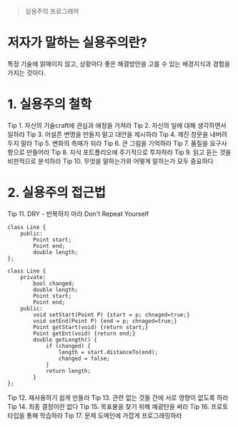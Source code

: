 > 실용주의 프로그래머

# 저자가 말하는 실용주의란?
특정 기술에 얽매이지 않고, 
상황마다 좋은 해결방안을 고를 수 있는 배경지식과 경험을 가지는 것이다.

# 1. 실용주의 철학
Tip 1. 자신의 기술craft에 관심과 애정을 가져라
Tip 2. 자신의 일에 대해 생각하면서 일하라
Tip 3. 어설픈 변명을 만들지 말고 대안을 제시하라
Tip 4. 깨진 창문을 내버려두지 말라
Tip 5. 변화의 촉매가 되라
Tip 6. 큰 그림을 기억하라
Tip 7. 품질을 요구사항으로 만들어라
Tip 8. 지식 포트폴리오에 주기적으로 투자하라
Tip 9. 읽고 듣는 것을 비판적으로 분석하라
Tip 10. 무엇을 말하는가와 어떻게 말하는가 모두 중요하다

# 2. 실용주의 접근법
Tip 11. DRY - 반복하지 마라 Don't Repeat Yourself
```
class Line {
    public:
        Point start;
        Point end;
        double length;
};

class Line {
    private:
        bool changed;
        double length;
        Point start;
        Point end;
    public:
        void setStart(Point P) {start = p; chnaged=true;}
        void setEnd(Point P) {end = p; chnaged=true;}
        Point getStart(void) {return start;}
        Point getEnt(void) {return end;}
        double getLength() {
            if (changed) {
                length = start.distanceTo(end);
                changed = false;
            }
            return length;
        }
};
```
Tip 12. 재사용하기 쉽게 만들라
Tip 13. 관련 없는 것들 간에 서로 영향이 없도록 하라
Tip 14. 최종 결정이란 없다
Tip 15. 목표물을 찾기 위해 예광탄을 써라
Tip 16. 프로토타입을 통해 학습하라
Tip 17. 문제 도메인에 가깝게 프로그래밍하라
